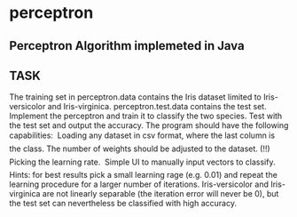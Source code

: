 # perceptron
Perceptron Algorithm implemeted in Java
---------
TASK
---------
The training set in perceptron.data contains the Iris dataset limited to Iris-versicolor
and Iris-virginica. perceptron.test.data contains the test set. Implement the perceptron and train it to classify the two species. Test with the test set and output the
accuracy.
The program should have the following capabilities:
 Loading any dataset in csv format, where the last column is the class. The number
of weights should be adjusted to the dataset. (!!)
 Picking the learning rate.
 Simple UI to manually input vectors to classify.
 Hints: for best results pick a small learning rage (e.g. 0.01) and repeat the learning
procedure for a larger number of iterations. Iris-versicolor and Iris-virginica
are not linearly separable (the iteration error will never be 0), but the test set can
nevertheless be classified with high accuracy.
